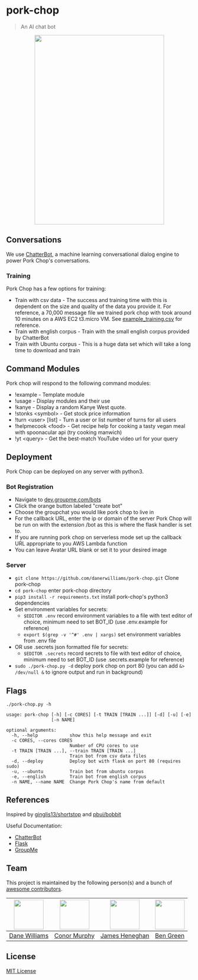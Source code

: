 # pork-chop

> An AI chat bot

<p align="center">
  <img width="350" height="513" src="./groupme_screenshot.png">
</p>

## Conversations

We use [ChatterBot](https://github.com/gunthercox/ChatterBot), a machine learning conversational dialog engine to power Pork Chop's conversations.

### Training

Pork Chop has a few options for training:
* Train with csv data - The success and training time with this is dependent on the size and quality of the data you provide it. For reference, a 70,000 message file we trained pork chop with took around 10 minutes on a AWS EC2 t3.micro VM. See [example_training.csv](./example_training.csv) for reference.
* Train with english corpus - Train with the small english corpus provided by ChatterBot
* Train with Ubuntu corpus - This is a huge data set which will take a long time to download and train

## Command Modules

Pork chop will respond to the following command modules:
* !example - Template module
* !usage - Display modules and their use
* !kanye - Display a random Kanye West quote.
* !stonks \<symbol\> - Get stock price information
* !turn \<user\> [list] - Turn a user or list number of turns for all users
* !helpmecook \<food\> - Get recipe help for cooking a tasty vegan meal with spoonacular api (try cooking manwich)
* !yt \<query\> - Get the best-match YouTube video url for your query

## Deployment

Pork Chop can be deployed on any server with python3.

### Bot Registration

* Navigate to [dev.groupme.com/bots](https://dev.groupme.com/bots)
* Click the orange button labeled "create bot"
* Choose the groupchat you would like pork chop to live in
* For the callback URL, enter the ip or domain of the server Pork Chop will be run on with the extension /bot as this is where the flask handler is set to.
* If you are running pork chop on serverless mode set up the callback URL appropriate to you AWS Lambda function
* You can leave Avatar URL blank or set it to your desired image

### Server

* `git clone https://github.com/danerwilliams/pork-chop.git` Clone pork-chop
* `cd pork-chop` enter pork-chop directory
* `pip3 install -r requirements.txt` install pork-chop's python3 dependencies
* Set environment variables for secrets:
	- `$EDITOR .env` record environment variables to a file with text editor of choice, minimum need to set BOT_ID (use .env.example for reference)
	- `export $(grep -v '^#' .env | xargs)` set environment variables from .env file
* OR use .secrets json formatted file for secrets:
	- `$EDITOR .secrets` record secrets to file with text editor of choice, minimum need to set BOT_ID (use .secrets.example for reference)
* `sudo ./pork-chop.py -d` deploy pork chop on port 80 (you can add `&> /dev/null &` to ignore output and run in background)

## Flags

`./pork-chop.py -h`

```
usage: pork-chop [-h] [-c CORES] [-t TRAIN [TRAIN ...]] [-d] [-u] [-e]
                 [-n NAME]

optional arguments:
  -h, --help            show this help message and exit
  -c CORES, --cores CORES
                        Number of CPU cores to use
  -t TRAIN [TRAIN ...], --train TRAIN [TRAIN ...]
                        Train bot from csv data files
  -d, --deploy          Deploy bot with flask on port 80 (requires sudo)
  -u, --ubuntu          Train bot from ubuntu corpus
  -e, --english         Train bot from english corpus
  -n NAME, --name NAME  Change Pork Chop's name from default
```

## References

Inspired by [ginglis13/shortstop](https://github.com/ginglis13/shortstop) and [pbui/bobbit](https://github.com/pbui/bobbit)

Useful Documentation:
* [ChatterBot](https://chatterbot.readthedocs.io/en/stable/)
* [Flask](https://flask.palletsprojects.com/en/1.1.x/quickstart/)
* [GroupMe](https://dev.groupme.com/tutorials/bots)

## Team

This project is maintained by the following person(s) and a bunch of [awesome contributors](https://github.com/danerwilliams/pork-chop/graphs/contributors).

[<img width="80" height="80" src="https://avatars3.githubusercontent.com/u/22798229?v=4&s=70">](https://github.com/danerwilliams) | [<img width="80" height="80" src="https://avatars3.githubusercontent.com/u/49375988?s=400&v=4">](https://github.com/cnrmrphy) | [<img width="80" height="80" src="https://avatars2.githubusercontent.com/u/8454416?s=400&v=4">](https://github.com/jheneghan16) | [<img width="80" height="80" src="https://avatars3.githubusercontent.com/u/50080644?s=400&u=45b2e63a2d05e4ce0887c3d82e26ab08d6e13dbe&v=4">](https://github.com/beniaminogreen) |
--- | --- | --- | --- |
[Dane Williams](https://github.com/danerwilliams) | [Conor Murphy](https://github.com/cnrmrphy) | [James Heneghan](https://github.com/jheneghan16) | [Ben Green](https://github.com/beniaminogreen) |

## License

[MIT License](https://github.com/danerwilliams/pork-chop/blob/master/LICENSE)
